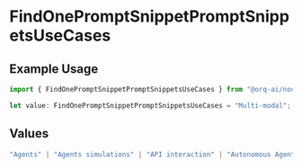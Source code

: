 # FindOnePromptSnippetPromptSnippetsUseCases

## Example Usage

```typescript
import { FindOnePromptSnippetPromptSnippetsUseCases } from "@orq-ai/node/models/operations";

let value: FindOnePromptSnippetPromptSnippetsUseCases = "Multi-modal";
```

## Values

```typescript
"Agents" | "Agents simulations" | "API interaction" | "Autonomous Agents" | "Chatbots" | "Classification" | "Code understanding" | "Code writing" | "Documents QA" | "Conversation" | "Extraction" | "Multi-modal" | "Self-checking" | "SQL" | "Summarization" | "Tagging"
```